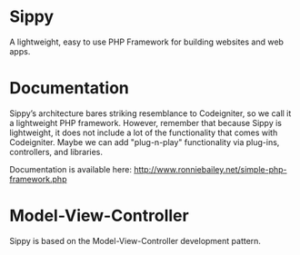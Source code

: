 # Sippy

A lightweight, easy to use PHP Framework for building websites and web apps.

# Documentation

Sippy’s architecture bares striking resemblance to  Codeigniter, so we call it a lightweight PHP framework. However, remember that because Sippy is lightweight, it does not include a lot of the functionality that comes with Codeigniter.  Maybe we can add "plug-n-play" functionality via plug-ins, controllers, and libraries.

Documentation is available here: http://www.ronniebailey.net/simple-php-framework.php

# Model-View-Controller

Sippy is based on the Model-View-Controller development pattern.
